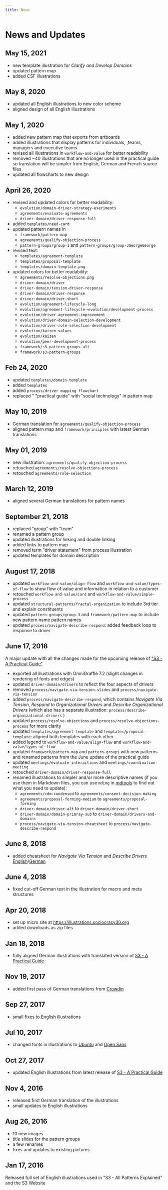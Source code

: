 ```yaml
---
title: News
---
```


# News and Updates


## May 15, 2021

- new template illustration for _Clarify and Develop Domains_
- updated pattern map
- added CSF illustrations

## May 8, 2020

- updated all English illustrations to new color scheme
- aligned design of all English illustrations


## May 1, 2020

- added new pattern map that exports from artboards
- added illustrations that display patterns for individuals, ,teams, managers and executive teams
- revised all illustrations in `workflow-and-value` for better readability
- removed ~40 illustrations that are no longer used in the practical guide so translation will be simpler from English, German and French source files
- updated all flowcharts to new design


## April 26, 2020

- revised and updated colors for better readability:
    - `evolution/domain-driver-strategy-exeriments`
    - `agreements/evaluate-agreements`
    - `driver-domain/driver-response-full`
- added `templates/need-card`
- updated pattern names in 
    - `framework/pattern-map`
    - `agreements/qualify-objection-process`
    -  `pattern-groups/group-1` and `pattern-groups/group-3GeorgeGeorge`
- revised text: 
    - `templates/agreement-template`
    - `templates/proposal-template`
    - `templates/domain-template.png`
- updated colors  for better readability:
    - `agreements/resolve-objections.png`
    - `driver-domain/driver`
    - `driver-domain/tension-driver-response` 
    - `driver-domain/driver-response`
    - `driver-domain/driver-short`
    - `evolution/agreement-lifecycle-long`
    - `evolution/agreement-lifecycle`
    -`evolution/development-process`
    - `evolution/driver-agreement-improvement`
    - `evolution/driver-domain-selection-development`
    - `evolution/driver-role-selection-development`
    - `evolution/kaizen-values`
    - `evolution/kaizen`
    - `evolution/peer-development-process`
    - `framework/s3-pattern-groups-alt` 
    - `framework/s3-pattern-groups`


## Feb 24, 2020

- updated `templates/domain-template` 
- added `templates`
- added `process/driver mapping flowchart`
- replaced " "practical guide" with "social technology" in pattern map


## May 10, 2019

* German translation for `agreements/qualify-objection-process`
* aligned pattern map and `framework/principles` with latest German translations


## May 01, 2019

* new illustration: `agreements/qualify-objection-process`
* retouched `agreements/resolve-objections-process`
* retouched  `agreements/role-selection`


## March 12, 2019

* aligned several German translations for pattern names


## September 21, 2018

* replaced "group" with "team"
* renamed a pattern group
* updated illustrations for linking and double linking
* added links to pattern map
* removed term "driver statement" from process illustration
* updated templates for domain description


## August 17, 2018

* updated `workflow-and-value/align-flow` and `workflow-and-value/types-of-flow` to show flow of value and information in relation to a customer
* retouched `workflow-and-value/card` and `workflow-and-value/simple-process`
*  updated `structural-patterns/fractal-organization`  to include 3rd tier and explain constituents
* updated  `pattern-groups/group-3`  and `framework/pattern-map` to include new pattern name  pattern names
*  updated `process/navigate-describe-respond`: added feedback loop to response to driver

## June 17, 2018 

A major update with all the changes made for the upcoming release of ["S3 - A Practical Guide"](https://sociocracy30.org/guide).

* exported all illustrations with OmniGraffle 7.2 (slight changes in rendering of fonts and edges)
* updated `driver-domain/drivers` to reflect the four aspects of drivers
 * removed `process/navigate-via-tension-slides` and `process/navigate-via-tension`
* added `process/navigate-describe-respond`, which contains _Navigate Via Tension_, _Respond to Organizational Drivers_ and _Describe Organizational Drivers_ (which also has a separate illustration: `process/describe-organizational-drivers` )
* updated `process/resolve-objections` and `process/resolve-objections-process` for more clarity
* updated `templates/agreement-template` and `templates/proposal-template`: aligned both templates with each other
* added legend to `workflow-and-value/align-flow` and `workflow-and-value/types-of-flow`
* updated `framework/pattern-map` and `pattern-groups` with new patterns and renamed patterns from the June update of the practical guide
* updated `meetings/evaluate-interactions` and `meetings/coordination-meeting`
* retouched `driver-domain/driver-response-full` 
* renamed illustrations to simpler and/or more descriptive names (if you use them in Markdown files, you can use `mdimg` in [mdtools](https://github.com/bboc/mdtools) to find out what you need to update):
    - `agreements/cdm-condensed` to `agreements/consent-decision-making`
    - `agreements/proposal-forming-medium` to `agreements/proposal-forming`
    - `driver-domain/driver-alt` to `driver-domain/driver-short`
    - `driver-domain/domain-primray-sub` to `driver-domain/drivers-and-domains`
    - `process/navigate-via-tension-cheatsheet` to `process/navigate-describe-respond`


## June 8, 2018

* added cheatsheet for _Navigate Via Tension_ and _Describe Drivers_ [English](http://illustrations.sociocracy30.org/img/en/process/navigate-via-tension-cheatsheet.png)/[German](http://illustrations.sociocracy30.org/img/de/process/navigate-via-tension-cheatsheet.png)


## June 4, 2018

* fixed cut-off German text in the illustration for macro and meta structures


## Apr 20, 2018

* set up micro site at <https://illustrations.sociocracy30.org>
* added downloads as zip files


## Jan 18, 2018

* fully aligned German illustrations with translated version of [S3 - A Practical Guide](https://sociocracy30.org/guide)


## Nov 19, 2017

* added first pass of German translations from [Crowdin](https://crowdin.com/project/sociocracy-30-illustrations)


## Sep 27, 2017

* small fixes to English illustrations


## Jul 10, 2017

* changed fonts in illustrations to [Ubuntu](https://fonts.google.com/specimen/Ubuntu) and [Open Sans](https://fonts.google.com/specimen/Open+Sans)


## Oct 27, 2017

* updated English illustrations from latest release of [S3 - A Practical Guide](https://sociocracy30.org/guide)


## Nov 4, 2016 

* released first German translation of the illustrations
* small updates to English illustrations


## Aug 26, 2016

* 10 new images
* title slides for the pattern groups
* a few renames
* fixes and updates to existing pictures


## Jan 17, 2016

Released full set of English illustrations used in "S3 - All Patterns Explained" and the S3 Website
